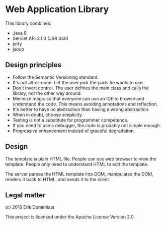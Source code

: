 # Web Application Library

This library combines:

* Java 8
* Servlet API 3.1.0 (JSR 340)
* jetty
* jsoup

## Design principles

* Follow the Semantic Versioning standard.
* It's not all-or-none.
Let the user pick the parts he wants to use.
* Don't invert control.
The user defines the main class and calls the library,
not the other way around.
* Minimize magic so that everyone can use an IDE
to browse and understand the code.
This means avoiding annotations and reflection.
* It's better to have no abstraction than having a wrong abstraction.
* When in doubt, choose simplicity.
* Testing is not a substitute for programmer competence.
* If you need to use a debugger, the code is probably not simple enough.
* Progressive enhancement instead of graceful degradation.

## Design

The template is plain HTML file.
People can use web browser to view the template.
People only need to understand HTML to edit the template.

The server parses the HTML template into DOM, manipulates the DOM,
renders it back to HTML, and sends it to the client.

## Legal matter

(c) 2016 Erik Dominikus

This project is licensed under the Apache License Version 2.0.
